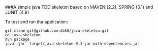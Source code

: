###A simple java TDD skeleton based on MAVEN (2.2), SPRING (3.1) and JUNIT (4.9)

To test and run tha application:

    git clone git@github.com:db80/java-skeleton.git
    cd java-skeleton
    mvn package
    java -jar  target/java-skeleton-0.1-jar-with-dependencies.jar
